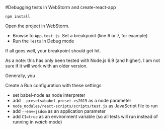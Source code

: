 #Debugging tests in WebStorm and create-react-app

`npm install`

Open the project in WebStorm. 
* Browse to `App.test.js`. Set a breakpoint (line 6 or 7, for example)
* Run the `Tests` in Debug mode

If all goes well, your breakpoint should get hit. 

As a note: this has only been tested with Node.js 6.9 (and higher). I am not sure if it will work with an older version.

Generally, you 

Create a Run configuration with these settings
* set babel-node as node interpreter
* add `--presets=babel-preset-es2015` as a node parameter
* `node_modules/react-scripts/scripts/test.js` as JavaScript file to run
* add `--env=jsdom` as an application parameter
* add `CI=true` as an environment variable (so all tests will run instead of running in <em>watch</em> mode)
